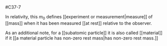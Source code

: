 #C37-7

In relativity, this $m_0$ defines [[experiment or measurement|measure]] of [[mass]] when it has been measured [[at rest]] relative to the observer. 

As an additional note, for a [[subatomic particle]] it is also called [[material]] if it [[a material particle has non-zero rest mass|has non-zero rest mass.]]
